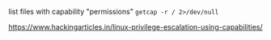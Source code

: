 
list files with capability "permissions"
`getcap -r / 2>/dev/null`

https://www.hackingarticles.in/linux-privilege-escalation-using-capabilities/
